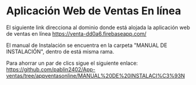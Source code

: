 # Aplicación Web de Ventas En línea
El siguiente link direcciona al dominio donde está alojada la aplicación web de ventas en línea
https://venta-dd0a6.firebaseapp.com/

El manual de Instalación se encuentra en la carpeta "MANUAL DE INSTALACIÓN", dentro de está misma rama.

Para ahorrar un par de clics sigue el siguiente enlace: https://github.com/pablin2402/App-ventas/tree/appventasonline/MANUAL%20DE%20INSTALACI%C3%93N
